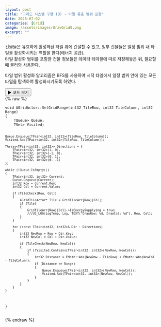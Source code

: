 ```yaml
---
layout: post
title: "그리드 시스템 구현 (3) - 타일 유효 범위 표현"
date: 2025-07-02
categories: [Grid]
image: /assets/images/DrawGrid0.png
excerpt: ""
---
```

 건물들은 유효하게 활성화된 타일 위에 건설할 수 있고, 일부 건물들은 일정 범위 내 타일을 활성화시키는 역할을 한다(에너지 공급).  
타일 활성화 범위를 포함한 건물 정보들은 데이터 테이블에 따로 저장해놓은 뒤, 필요할 때 불러와 사용한다.

타일 범위 활성화 알고리즘은 BFS를 사용하여 시작 타일에서 일정 범위 안에 있는 모든 타일을 탐색하여 활성화시키도록 하였다.

<div class="code-toggle">
  <button class="toggle-btn" onclick="this.nextElementSibling.classList.toggle('collapsed')">
    ▶ 코드 보기
  </button>
  <div class="code-block collapsed">
{% raw %}
<pre><code class="language-cpp">void AGridActor::SetGridRange(int32 TileRow, int32 TileColumn, int32 Range)
{
	TQueue<TPair<int32, int32>> Queue;
	TSet<TPair<int32, int32>> Visited;

	Queue.Enqueue(TPair<int32, int32>(TileRow, TileColumn));
	Visited.Add(TPair<int32, int32>(TileRow, TileColumn));

	TArray<TPair<int32, int32>> Directions = {
		TPair<int32, int32>(1, 0),  
		TPair<int32, int32>(-1, 0), 
		TPair<int32, int32>(0, 1),
		TPair<int32, int32>(0, -1) 
	};

	while (!Queue.IsEmpty())
	{
		TPair<int32, int32> Current;
		Queue.Dequeue(Current);
		int32 Row = Current.Key;
		int32 Col = Current.Value;

		if (TileCheck(Row, Col))
		{
			AGridTileActor* Tile = GridTileArr[Row][Col];
			if (Tile)
			{
				GridTileArr[Row][Col]->IsEnergySupplying = true;
				///UE_LOG(LogTemp, Log, TEXT("DrawRow: %d, DrawCol: %d"), Row, Col);
			}
		}

		for (const TPair<int32, int32>& Dir : Directions)
		{
			int32 NewRow = Row + Dir.Key;
			int32 NewCol = Col + Dir.Value;

			if (TileCheck(NewRow, NewCol))
			{
				if (!Visited.Contains(TPair<int32, int32>(NewRow, NewCol)))
				{
					int32 Distance = FMath::Abs(NewRow - TileRow) + FMath::Abs(NewCol - TileColumn);
					if (Distance <= Range)
					{
						Queue.Enqueue(TPair<int32, int32>(NewRow, NewCol));
						Visited.Add(TPair<int32, int32>(NewRow, NewCol));
					}
				}
			}
		}
	}
}
</code></pre>
{% endraw %}
  </div>
</div>